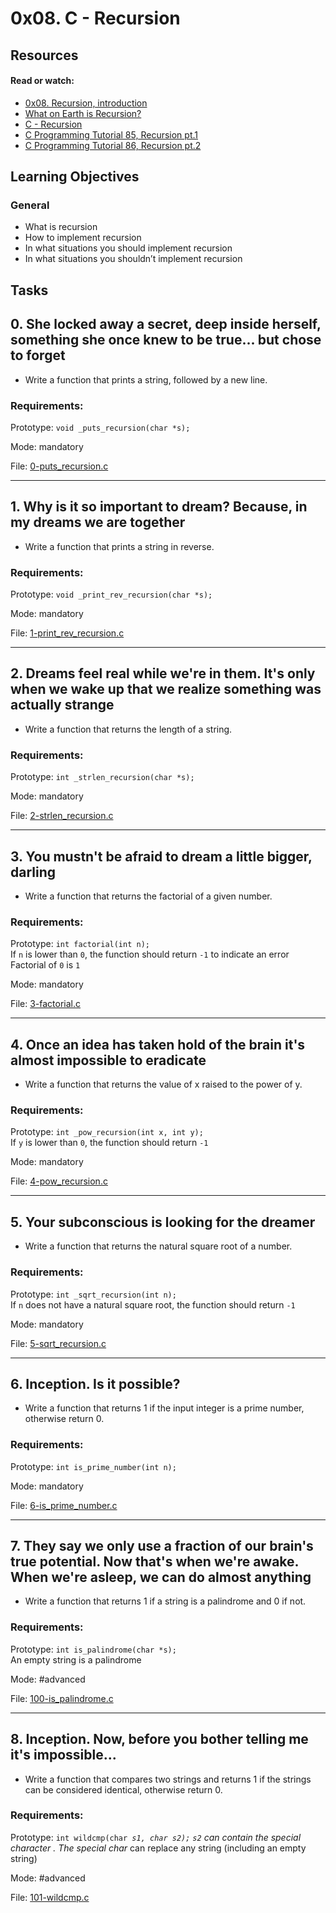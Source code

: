 # 0x08. C - Recursion

## Resources

#### Read or watch:

* [0x08. Recursion, introduction](https://intranet.alxswe.com/rltoken/dzZB83Hm3lO7dScjhebAxw)
* [What on Earth is Recursion?](https://intranet.alxswe.com/rltoken/xYjKl3024oN58Bi_621_vQ)
* [C - Recursion](https://intranet.alxswe.com/rltoken/u4ojc5CZpf4qiuQvmXCiOA)
* [C Programming Tutorial 85, Recursion pt.1](https://intranet.alxswe.com/rltoken/Wv-wffgpXelN9ZTrbmiOyA)
* [C Programming Tutorial 86, Recursion pt.2](https://intranet.alxswe.com/rltoken/7GVdI-KT-M1vOIzwEjSahQ)
## Learning Objectives

### General

* What is recursion
* How to implement recursion
* In what situations you should implement recursion
* In what situations you shouldn’t implement recursion
## Tasks

## 0. She locked away a secret, deep inside herself, something she once knew to be true... but chose to forget

- Write a function that prints a string, followed by a new line.
### Requirements:

Prototype: <code>void _puts_recursion(char *s);</code>

Mode: mandatory

File: [0-puts_recursion.c](./0-puts_recursion.c)
<hr>

## 1. Why is it so important to dream? Because, in my dreams we are together

- Write a function that prints a string in reverse.
### Requirements:

Prototype: <code>void _print_rev_recursion(char *s);</code>

Mode: mandatory

File: [1-print_rev_recursion.c](./1-print_rev_recursion.c)
<hr>

## 2. Dreams feel real while we're in them. It's only when we wake up that we realize something was actually strange

- Write a function that returns the length of a string.
### Requirements:

Prototype: <code>int _strlen_recursion(char *s);</code>

Mode: mandatory

File: [2-strlen_recursion.c](./2-strlen_recursion.c)
<hr>

## 3. You mustn't be afraid to dream a little bigger, darling

- Write a function that returns the factorial of a given number.
### Requirements:

Prototype: <code>int factorial(int n);</code><br>
If <code>n</code> is lower than <code>0</code>, the function should return <code>-1</code> to indicate an error<br>
Factorial of <code>0</code> is <code>1</code>

Mode: mandatory

File: [3-factorial.c](./3-factorial.c)
<hr>

## 4. Once an idea has taken hold of the brain it's almost impossible to eradicate

- Write a function that returns the value of x raised to the power of y.
### Requirements:

Prototype: <code>int _pow_recursion(int x, int y);</code><br>
If <code>y</code> is lower than <code>0</code>, the function should return <code>-1</code>

Mode: mandatory

File: [4-pow_recursion.c](./4-pow_recursion.c)
<hr>

## 5. Your subconscious is looking for the dreamer

- Write a function that returns the natural square root of a number.
### Requirements:

Prototype: <code>int _sqrt_recursion(int n);</code><br>
If <code>n</code> does not have a natural square root, the function should return <code>-1</code>

Mode: mandatory

File: [5-sqrt_recursion.c](./5-sqrt_recursion.c)
<hr>

## 6. Inception. Is it possible?

- Write a function that returns 1 if the input integer is a prime number, otherwise return 0.
### Requirements:

Prototype: <code>int is_prime_number(int n);</code>

Mode: mandatory

File: [6-is_prime_number.c](./6-is_prime_number.c)
<hr>

## 7. They say we only use a fraction of our brain's true potential. Now that's when we're awake. When we're asleep, we can do almost anything

- Write a function that returns 1 if a string is a palindrome and 0 if not.
### Requirements:

Prototype: <code>int is_palindrome(char *s);</code><br>
An empty string is a palindrome

Mode: #advanced

File: [100-is_palindrome.c](./100-is_palindrome.c)
<hr>

## 8. Inception. Now, before you bother telling me it's impossible...

- Write a function that compares two strings and returns 1 if the strings can be considered identical, otherwise return 0.
### Requirements:

Prototype: <code>int wildcmp(char *s1, char *s2);</code>
<code>s2</code> can contain the special character <code>*</code>.
The special char <code>*</code> can replace any string (including an empty string)

Mode: #advanced

File: [101-wildcmp.c](./101-wildcmp.c)
